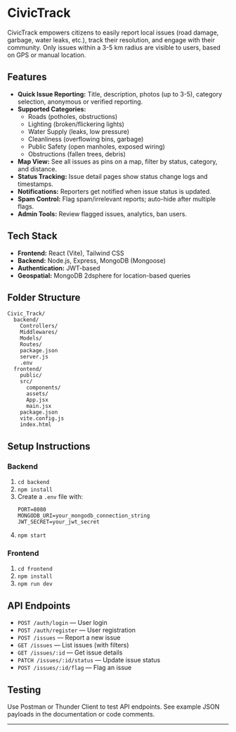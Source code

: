 # CivicTrack

CivicTrack empowers citizens to easily report local issues (road damage, garbage, water leaks, etc.), track their resolution, and engage with their community. Only issues within a 3-5 km radius are visible to users, based on GPS or manual location.

## Features

- **Quick Issue Reporting:** Title, description, photos (up to 3-5), category selection, anonymous or verified reporting.
- **Supported Categories:**
  - Roads (potholes, obstructions)
  - Lighting (broken/flickering lights)
  - Water Supply (leaks, low pressure)
  - Cleanliness (overflowing bins, garbage)
  - Public Safety (open manholes, exposed wiring)
  - Obstructions (fallen trees, debris)
- **Map View:** See all issues as pins on a map, filter by status, category, and distance.
- **Status Tracking:** Issue detail pages show status change logs and timestamps.
- **Notifications:** Reporters get notified when issue status is updated.
- **Spam Control:** Flag spam/irrelevant reports; auto-hide after multiple flags.
- **Admin Tools:** Review flagged issues, analytics, ban users.

## Tech Stack

- **Frontend:** React (Vite), Tailwind CSS
- **Backend:** Node.js, Express, MongoDB (Mongoose)
- **Authentication:** JWT-based
- **Geospatial:** MongoDB 2dsphere for location-based queries

## Folder Structure

```
Civic_Track/
  backend/
    Controllers/
    Middlewares/
    Models/
    Routes/
    package.json
    server.js
    .env
  frontend/
    public/
    src/
      components/
      assets/
      App.jsx
      main.jsx
    package.json
    vite.config.js
    index.html
```

## Setup Instructions

### Backend

1. `cd backend`
2. `npm install`
3. Create a `.env` file with:
   ```
   PORT=8080
   MONGODB_URI=your_mongodb_connection_string
   JWT_SECRET=your_jwt_secret
   ```
4. `npm start`

### Frontend

1. `cd frontend`
2. `npm install`
3. `npm run dev`

## API Endpoints

- `POST /auth/login` — User login
- `POST /auth/register` — User registration
- `POST /issues` — Report a new issue
- `GET /issues` — List issues (with filters)
- `GET /issues/:id` — Get issue details
- `PATCH /issues/:id/status` — Update issue status
- `POST /issues/:id/flag` — Flag an issue

## Testing

Use Postman or Thunder Client to test API endpoints. See example JSON payloads in the documentation or code comments.

---
